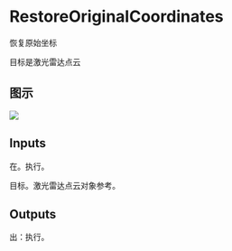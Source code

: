 # RestoreOriginalCoordinates

恢复原始坐标

目标是激光雷达点云

## 图示

![]($-20221218-19434973.png)

## Inputs

在。执行。

目标。激光雷达点云对象参考。  

## Outputs

出：执行。
